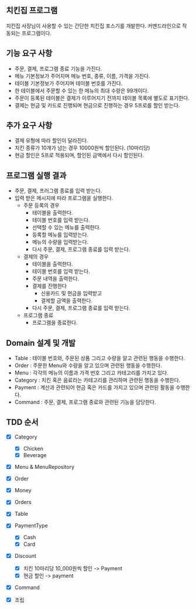## 치킨집 프로그램

치킨집 사장님이 사용할 수 있는 간단한 치킨집 포스기를 개발한다. 커멘드라인으로 작동되는 프로그램이다.

## 기능 요구 사항

- 주문, 결제, 프로그램 종료 기능을 가진다.
- 메뉴 기본정보가 주어지며 메뉴 번호, 종류, 이름, 가격을 가진다.
- 테이블 기본정보가 주어지며 테이블 번호를 가진다.
- 한 테이블에서 주문할 수 있는 한 메뉴의 최대 수량은 99개이다.
- 주문이 등록된 테이블은 결제가 이루어지기 전까지 테이블 목록에 별도로 표기한다.
- 결제는 현금 및 카드로 진행되며 현금으로 진행하는 경우 5프로를 할인 받는다.

## 추가 요구 사항
- 결제 유형에 따라 할인이 달라진다.
- 치킨 종류가 10개가 넘는 경우 10000원씩 할인된다. (10마리당)
- 현금 할인은 5프로 적용되며, 할인된 금액에서 다시 할인된다.

## 프로그램 실행 결과 

- 주문, 결제, 프러그램 종료를 입력 받는다.
- 입력 받은 메시지에 따라 프로그램을 실행한다.
    - 주문 등록의 경우
        - 테이블을 출력한다.
        - 테이블 번호를 입력 받는다.
        - 선택할 수 있는 메뉴를 출력한다.
        - 등록할 메뉴를 입력받는다.
        - 메뉴의 수량을 입력받는다.
        - 다시 주문, 결제, 프로그램 종료를 입력 받는다.
    - 결제의 경우
        - 테이블을 출력한다.
        - 테이블 번호를 입력 받는다.
        - 주문 내역을 출력한다.
        - 결제를 진행한다
            - 신용카드 및 현금을 입력받고
            - 결제할 금액을 출력한다.
        - 다시 주문, 결제, 프로그램 종료를 입력 받는다.
    - 프로그램 종료
        - 프로그램을 종료한다.

## Domain 설계 및 개발

- Table : 테이블 번호와, 주문된 상품 그리고 수량을 알고 관련된 행동을 수행한다.
- Order : 주문한 Menu와 수량을 알고 있으며 관련된 행동을 수행한다.
- Menu : 각각의 메뉴의 이름과 가격 번호 그리고 카테고리를 가지고 있다.
- Category : 치킨 혹은 음료라는 카테고리를 관리하며 관련된 행동을 수행한다.
- Payment : 계산과 관련되어 현금 혹은 카드를 가지고 있으며 관련된 활동을 수행한다.
- Command : 주문, 결제, 프로그램 종료와 관련된 기능을 담당한다.

## TDD 순서

- [x] Category 
    - [x] Chicken
    - [x] Beverage
- [x] Menu & MenuRepository
- [x] Order
- [x] Money
- [x] Orders
- [x] Table
- [x] PaymentType
    - [x] Cash
    - [x] Card
- [x] Discount
    - [x] 치킨 10마리당 10_000원씩 할인 -> Payment
    - [x] 현금 할인 -> payment
- [x] Command
- [x] 조립
     